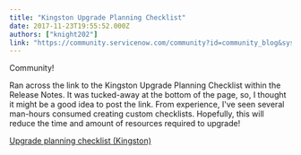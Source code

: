 ```yaml
---
title: "Kingston Upgrade Planning Checklist"
date: 2017-11-23T19:55:52.000Z
authors: ["knight202"]
link: "https://community.servicenow.com/community?id=community_blog&sys_id=c37da269dbd0dbc01dcaf3231f961992"
---
```

<p>Community!</p><p></p><p>Ran across the link to the Kingston Upgrade Planning Checklist within the Release Notes. It was tucked-away at the bottom of the page, so, I thought it might be a good idea to post the link. From experience, I've seen several man-hours consumed creating custom checklists. Hopefully, this will reduce the time and amount of resources required to upgrade!</p><p></p><p><a href="https://docs.servicenow.com/bundle/kingston-release-notes/page/release-notes/upgrades/upgrades-planning-checklist.html" title="https://docs.servicenow.com/bundle/kingston-release-notes/page/release-notes/upgrades/upgrades-planning-checklist.html">Upgrade planning checklist (Kingston)</a> </p>